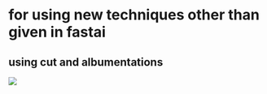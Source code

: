 # for using new techniques other than given in fastai

## using cut and albumentations

![](cats_dogs.png)